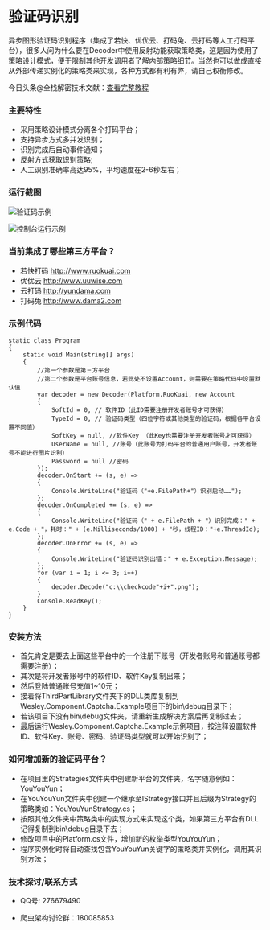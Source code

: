 # 验证码识别

异步图形验证码识别程序（集成了若快、优优云、打码兔、云打码等人工打码平台），很多人问为什么要在Decoder中使用反射功能获取策略类，这是因为使用了策略设计模式，便于限制其他开发调用者了解内部策略细节。当然也可以做成直接从外部传递实例化的策略类来实现，各种方式都有利有弊，请自己权衡修改。

今日头条@全栈解密技术文献：[查看完整教程](http://web.toutiao.com/i/group/article/6304503113106555138/?app=news_article#6649976-qzone-1-59320-3c8d8e8bb11b3fb9a4fd89478693d6c1 "今日头条@全栈解密技术文献") 

### 主要特性

- 采用策略设计模式分离各个打码平台；
- 支持异步方式多并发识别；
- 识别完成后自动事件通知；
- 反射方式获取识别策略;
- 人工识别准确率高达95%，平均速度在2-6秒左右；


### 运行截图	

![验证码示例](https://github.com/coldicelion/Captcha-Recognizer/blob/master/Wesley.Component.Captcha.Example/Resources/example.png?raw=true)

![控制台运行示例](https://github.com/coldicelion/Captcha-Recognizer/raw/master/Wesley.Component.Captcha.Example/Resources/running.jpg?raw=true)


### 当前集成了哪些第三方平台？

- 若快打码 [http://www.ruokuai.com ](http://www.ruokuai.com "若快打码")
- 优优云 [http://www.uuwise.com ](http://www.uuwise.com "优优云")
- 云打码 [http://yundama.com ](http://yundama.com "云打码")
- 打码兔 [http://www.dama2.com ](http://www.dama2.com "打码兔")


### 示例代码
	static class Program
    {
        static void Main(string[] args)
        {
            //第一个参数是第三方平台
            //第二个参数是平台账号信息，若此处不设置Account，则需要在策略代码中设置默认值
            var decoder = new Decoder(Platform.RuoKuai, new Account
            {
                SoftId = 0, // 软件ID（此ID需要注册开发者账号才可获得）
                TypeId = 0, // 验证码类型（四位字符或其他类型的验证码，根据各平台设置不同值）
                SoftKey = null, //软件Key （此Key也需要注册开发者账号才可获得）
                UserName = null, //账号（此账号为打码平台的普通用户账号，开发者账号不能进行图片识别）
                Password = null //密码
            });
            decoder.OnStart += (s, e) =>
            {
                Console.WriteLine("验证码（"+e.FilePath+"）识别启动……");
            };
            decoder.OnCompleted += (s, e) =>
            {
                Console.WriteLine("验证码（" + e.FilePath + "）识别完成：" + e.Code + "，耗时：" + (e.Milliseconds/1000) + "秒，线程ID："+e.ThreadId);
            };
            decoder.OnError += (s, e) =>
            {
                Console.WriteLine("验证码识别出错：" + e.Exception.Message);
            };
            for (var i = 1; i <= 3; i++)
            {
                decoder.Decode("c:\\checkcode"+i+".png");
            }
            Console.ReadKey();
        }
	}
	


### 安装方法

- 首先肯定是要去上面这些平台中的一个注册下账号（开发者账号和普通账号都需要注册）；
- 其次是将开发者账号中的软件ID、软件Key复制出来；
- 然后登陆普通账号充值1~10元；
- 接着将ThirdPartLibrary文件夹下的DLL类库复制到Wesley.Component.Captcha.Example项目下的bin\debug目录下；
- 若该项目下没有bin\debug文件夹，请重新生成解决方案后再复制过去；
- 最后运行Wesley.Component.Captcha.Example示例项目，按注释设置软件ID、软件Key、账号、密码、验证码类型就可以开始识别了；


### 如何增加新的验证码平台？

- 在项目里的Strategies文件夹中创建新平台的文件夹，名字随意例如：YouYouYun；
- 在YouYouYun文件夹中创建一个继承至IStrategy接口并且后缀为Strategy的策略类如：YouYouYunStrategy.cs；
- 按照其他文件夹中策略类中的实现方式来实现这个类，如果第三方平台有DLL记得复制到bin\debug目录下去；
- 修改项目中的Platform.cs文件，增加新的枚举类型YouYouYun；
- 程序实例化时将自动查找包含YouYouYun关键字的策略类并实例化，调用其识别方法；


### 技术探讨/联系方式

- QQ号: 276679490

- 爬虫架构讨论群：180085853



